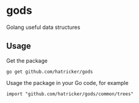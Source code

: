 # gods
Golang useful data structures

## Usage
Get the package
```
go get github.com/hatricker/gods
```

Usage the package in your Go code, for example
```
import "github.com/hatricker/gods/common/trees"
```
